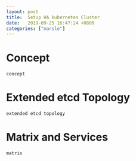 ```yaml
---
layout: post
title:  Setup HA kubernetes Cluster
date:   2019-09-25 16:47:24 +0800
categories: ["marslo"]
---
```


# Concept

    concept

# Extended etcd Topology

    extended etcd topology

# Matrix and Services

    matrix
